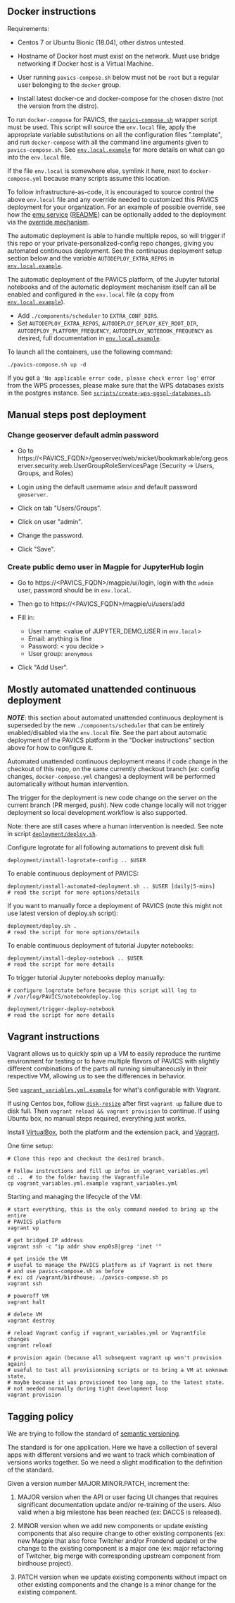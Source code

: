 ## Docker instructions

Requirements:

* Centos 7 or Ubuntu Bionic (18.04), other distros untested.

* Hostname of Docker host must exist on the network.  Must use bridge
  networking if Docker host is a Virtual Machine.

* User running `pavics-compose.sh` below must not be `root` but a regular user
  belonging to the `docker` group.

* Install latest docker-ce and docker-compose for the chosen distro (not the
  version from the distro).

To run `docker-compose` for PAVICS, the [`pavics-compose.sh`](pavics-compose.sh) wrapper script must be used.
This script will source the `env.local` file, apply the appropriate variable substitutions on all the configuration files ".template", and run `docker-compose` with all the command line arguments given to `pavics-compose.sh`. See [`env.local.example`](env.local.example) for more details on what can go into the `env.local` file.

If the file `env.local` is somewhere else, symlink it here, next to
`docker-compose.yml` because many scripts assume this location.

To follow infrastructure-as-code, it is encouraged to source control the above
`env.local` file and any override needed to customized this PAVICS deployment
for your organization.  For an example of possible override, see how the [emu
service](optional-components/emu/docker-compose-extra.yml)
([README](optional-components/README.md)) can be optionally added to the
deployment via the [override
mechanism](https://docs.docker.com/compose/extends/).

The automatic deployment is able to handle multiple repos, so will trigger if
this repo or your private-personalized-config repo changes, giving you
automated continuous deployment.  See the continuous deployment setup section
below and the variable `AUTODEPLOY_EXTRA_REPOS` in
[`env.local.example`](env.local.example).

The automatic deployment of the PAVICS platform, of the Jupyter tutorial
notebooks and of the automatic deployment mechanism itself can all be
enabled and configured in the `env.local` file (a copy from
[`env.local.example`](env.local.example)).

* Add `./components/scheduler` to `EXTRA_CONF_DIRS`.
* Set `AUTODEPLOY_EXTRA_REPOS`, `AUTODEPLOY_DEPLOY_KEY_ROOT_DIR`,
  `AUTODEPLOY_PLATFORM_FREQUENCY`, `AUTODEPLOY_NOTEBOOK_FREQUENCY` as
  desired, full documentation in [`env.local.example`](env.local.example).

To launch all the containers, use the following command:
```
./pavics-compose.sh up -d
```

If you get a `'No applicable error code, please check error log'` error from the WPS processes, please make sure that the WPS databases exists in the
postgres instance. See [`scripts/create-wps-pgsql-databases.sh`](scripts/create-wps-pgsql-databases.sh).


## Manual steps post deployment

### Change geoserver default admin password

* Go to
  https://<PAVICS_FQDN>/geoserver/web/wicket/bookmarkable/org.geoserver.security.web.UserGroupRoleServicesPage (Security -> Users, Groups, and Roles)

* Login using the default username `admin` and default password `geoserver`.

* Click on tab "Users/Groups".

* Click on user "admin".

* Change the password.

* Click "Save".


### Create public demo user in Magpie for JupyterHub login

* Go to
  https://<PAVICS_FQDN>/magpie/ui/login, login with the `admin` user,
  password should be in `env.local`.

* Then go to https://<PAVICS_FQDN>/magpie/ui/users/add

* Fill in:
  * User name: <value of JUPYTER_DEMO_USER in `env.local`>
  * Email: anything is fine
  * Password: < you decide >
  * User group: `anonymous`

* Click "Add User".


## Mostly automated unattended continuous deployment

***NOTE***: this section about automated unattended continuous deployment is
superseded by the new `./components/scheduler` that can be entirely
enabled/disabled via the `env.local` file.  See the part about automatic
deployment of the PAVICS platform in the "Docker instructions" section
above for how to configure it.

Automated unattended continuous deployment means if code change in the checkout
of this repo, on the same currently checkout branch (ex: config changes,
`docker-compose.yml` changes) a deployment will be performed automatically
without human intervention.

The trigger for the deployment is new code change on the server on the current
branch (PR merged, push).  New code change locally will not trigger deployment
so local development workflow is also supported.

Note: there are still cases where a human intervention is needed.  See note in
script [`deployment/deploy.sh`](deployment/deploy.sh).

Configure logrotate for all following automations to prevent disk full:
```
deployment/install-logrotate-config .. $USER
```

To enable continuous deployment of PAVICS:

```
deployment/install-automated-deployment.sh .. $USER [daily|5-mins]
# read the script for more options/details
```

If you want to manually force a deployment of PAVICS (note this might not use
latest version of deploy.sh script):
```
deployment/deploy.sh .
# read the script for more options/details
```

To enable continuous deployment of tutorial Jupyter notebooks:

```
deployment/install-deploy-notebook .. $USER
# read the script for more details
```

To trigger tutorial Jupyter notebooks deploy manually:
```
# configure logrotate before because this script will log to
# /var/log/PAVICS/notebookdeploy.log

deployment/trigger-deploy-notebook
# read the script for more details
```


## Vagrant instructions

Vagrant allows us to quickly spin up a VM to easily reproduce the runtime
environment for testing or to have multiple flavors of PAVICS with slightly
different combinations of the parts all running simultaneously in their
respective VM, allowing us to see the differences in behavior.

See [`vagrant_variables.yml.example`](../vagrant_variables.yml.example) for what's
configurable with Vagrant.

If using Centos box, follow [`disk-resize`](vagrant-utils/disk-resize) after
first `vagrant up` failure due to disk full.  Then `vagrant reload && vagrant
provision` to continue.  If using Ubuntu box, no manual steps required,
everything just works.

Install [VirtualBox](https://www.virtualbox.org/wiki/Downloads), both the
platform and the extension pack, and
[Vagrant](https://www.vagrantup.com/downloads.html).

One time setup:
```
# Clone this repo and checkout the desired branch.

# Follow instructions and fill up infos in vagrant_variables.yml
cd ..  # to the folder having the Vagrantfile
cp vagrant_variables.yml.example vagrant_variables.yml
```

Starting and managing the lifecycle of the VM:
```
# start everything, this is the only command needed to bring up the entire
# PAVICS platform
vagrant up

# get bridged IP address
vagrant ssh -c "ip addr show enp0s8|grep 'inet '"

# get inside the VM
# useful to manage the PAVICS platform as if Vagrant is not there
# and use pavics-compose.sh as before
# ex: cd /vagrant/birdhouse; ./pavics-compose.sh ps
vagrant ssh

# poweroff VM
vagrant halt

# delete VM
vagrant destroy

# reload Vagrant config if vagrant_variables.yml or Vagrantfile changes
vagrant reload

# provision again (because all subsequent vagrant up won't provision again)
# useful to test all provisionning scripts or to bring a VM at unknown state,
# maybe because it was provisioned too long ago, to the latest state.
# not needed normally during tight development loop
vagrant provision
```


## Tagging policy

We are trying to follow the standard of [semantic versioning](https://semver.org/).

The standard is for one application.  Here we have a collection of several apps
with different versions and we want to track which combination of versions works
together.  So we need a slight modification to the definition of the standard.

Given a version number MAJOR.MINOR.PATCH, increment the:

  1. MAJOR version when the API or user facing UI changes that requires
     significant documentation update and/or re-training of the users.  Also
     valid when a big milestone has been reached (ex: DACCS is released).

  1. MINOR version when we add new components or update existing components
     that also require change to other existing components (ex: new Magpie that
     also force Twitcher and/or Frondend update) or the change to the existing
     component is a major one (ex: major refactoring of Twitcher, big merge
     with corresponding upstream component from birdhouse project).

  1. PATCH version when we update existing components without impact on other
     existing components and the change is a minor change for the existing
     component.
